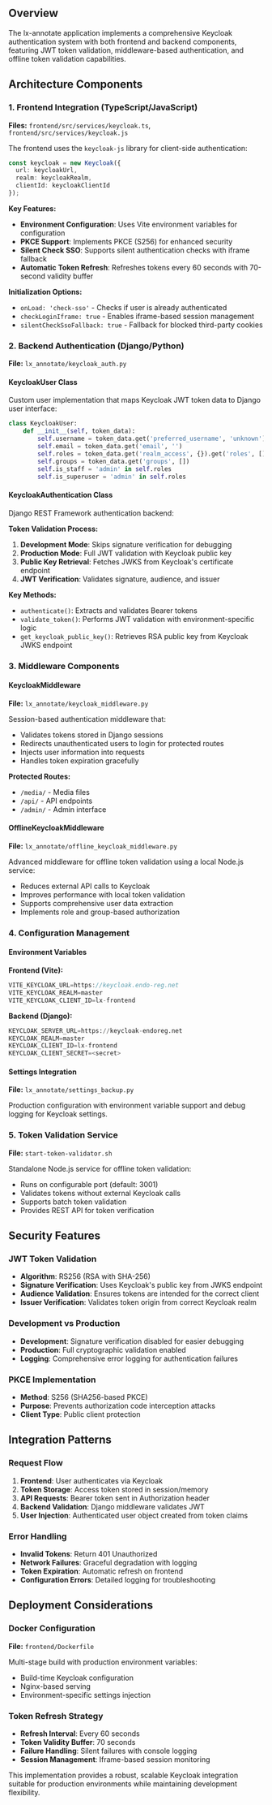 ## Overview

The lx-annotate application implements a comprehensive Keycloak authentication system with both frontend and backend components, featuring JWT token validation, middleware-based authentication, and offline token validation capabilities.

## Architecture Components

### 1. Frontend Integration (TypeScript/JavaScript)

**Files:** `frontend/src/services/keycloak.ts`, `frontend/src/services/keycloak.js`

The frontend uses the `keycloak-js` library for client-side authentication:

```typescript
const keycloak = new Keycloak({
  url: keycloakUrl,
  realm: keycloakRealm,
  clientId: keycloakClientId
});
```

**Key Features:**
- **Environment Configuration**: Uses Vite environment variables for configuration
- **PKCE Support**: Implements PKCE (S256) for enhanced security
- **Silent Check SSO**: Supports silent authentication checks with iframe fallback
- **Automatic Token Refresh**: Refreshes tokens every 60 seconds with 70-second validity buffer

**Initialization Options:**
- `onLoad: 'check-sso'` - Checks if user is already authenticated
- `checkLoginIframe: true` - Enables iframe-based session management
- `silentCheckSsoFallback: true` - Fallback for blocked third-party cookies

### 2. Backend Authentication (Django/Python)

**File:** `lx_annotate/keycloak_auth.py`

#### KeycloakUser Class
Custom user implementation that maps Keycloak JWT token data to Django user interface:

```python
class KeycloakUser:
    def __init__(self, token_data):
        self.username = token_data.get('preferred_username', 'unknown')
        self.email = token_data.get('email', '')
        self.roles = token_data.get('realm_access', {}).get('roles', [])
        self.groups = token_data.get('groups', [])
        self.is_staff = 'admin' in self.roles
        self.is_superuser = 'admin' in self.roles
```

#### KeycloakAuthentication Class
Django REST Framework authentication backend:

**Token Validation Process:**
1. **Development Mode**: Skips signature verification for debugging
2. **Production Mode**: Full JWT validation with Keycloak public key
3. **Public Key Retrieval**: Fetches JWKS from Keycloak's certificate endpoint
4. **JWT Verification**: Validates signature, audience, and issuer

**Key Methods:**
- `authenticate()`: Extracts and validates Bearer tokens
- `validate_token()`: Performs JWT validation with environment-specific logic
- `get_keycloak_public_key()`: Retrieves RSA public key from Keycloak JWKS endpoint

### 3. Middleware Components

#### KeycloakMiddleware
**File:** `lx_annotate/keycloak_middleware.py`

Session-based authentication middleware that:
- Validates tokens stored in Django sessions
- Redirects unauthenticated users to login for protected routes
- Injects user information into requests
- Handles token expiration gracefully

**Protected Routes:**
- `/media/` - Media files
- `/api/` - API endpoints
- `/admin/` - Admin interface

#### OfflineKeycloakMiddleware
**File:** `lx_annotate/offline_keycloak_middleware.py`

Advanced middleware for offline token validation using a local Node.js service:
- Reduces external API calls to Keycloak
- Improves performance with local token validation
- Supports comprehensive user data extraction
- Implements role and group-based authorization

### 4. Configuration Management

#### Environment Variables

**Frontend (Vite):**
```javascript
VITE_KEYCLOAK_URL=https://keycloak.endo-reg.net
VITE_KEYCLOAK_REALM=master
VITE_KEYCLOAK_CLIENT_ID=lx-frontend
```

**Backend (Django):**
```python
KEYCLOAK_SERVER_URL=https://keycloak-endoreg.net
KEYCLOAK_REALM=master
KEYCLOAK_CLIENT_ID=lx-frontend
KEYCLOAK_CLIENT_SECRET=<secret>
```

#### Settings Integration
**File:** `lx_annotate/settings_backup.py`

Production configuration with environment variable support and debug logging for Keycloak settings.

### 5. Token Validation Service

**File:** `start-token-validator.sh`

Standalone Node.js service for offline token validation:
- Runs on configurable port (default: 3001)
- Validates tokens without external Keycloak calls
- Supports batch token validation
- Provides REST API for token verification

## Security Features

### JWT Token Validation
- **Algorithm**: RS256 (RSA with SHA-256)
- **Signature Verification**: Uses Keycloak's public key from JWKS endpoint
- **Audience Validation**: Ensures tokens are intended for the correct client
- **Issuer Verification**: Validates token origin from correct Keycloak realm

### Development vs Production
- **Development**: Signature verification disabled for easier debugging
- **Production**: Full cryptographic validation enabled
- **Logging**: Comprehensive error logging for authentication failures

### PKCE Implementation
- **Method**: S256 (SHA256-based PKCE)
- **Purpose**: Prevents authorization code interception attacks
- **Client Type**: Public client protection

## Integration Patterns

### Request Flow
1. **Frontend**: User authenticates via Keycloak
2. **Token Storage**: Access token stored in session/memory
3. **API Requests**: Bearer token sent in Authorization header
4. **Backend Validation**: Django middleware validates JWT
5. **User Injection**: Authenticated user object created from token claims

### Error Handling
- **Invalid Tokens**: Return 401 Unauthorized
- **Network Failures**: Graceful degradation with logging
- **Token Expiration**: Automatic refresh on frontend
- **Configuration Errors**: Detailed logging for troubleshooting

## Deployment Considerations

### Docker Configuration
**File:** `frontend/Dockerfile`

Multi-stage build with production environment variables:
- Build-time Keycloak configuration
- Nginx-based serving
- Environment-specific settings injection

### Token Refresh Strategy
- **Refresh Interval**: Every 60 seconds
- **Token Validity Buffer**: 70 seconds
- **Failure Handling**: Silent failures with console logging
- **Session Management**: Iframe-based session monitoring

This implementation provides a robust, scalable Keycloak integration suitable for production environments while maintaining development flexibility.